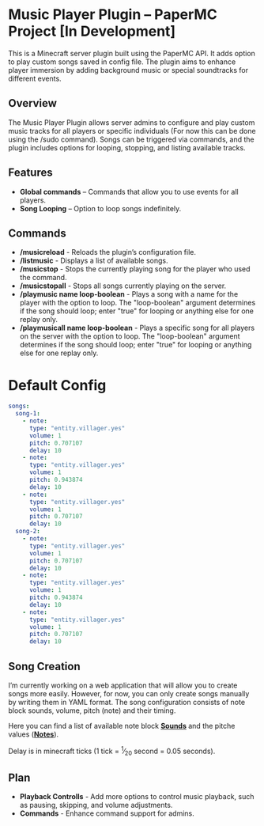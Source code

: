 # Music Player Plugin – PaperMC Project [In Development]

This is a Minecraft server plugin built using the PaperMC API. It adds option to play custom songs saved in config file. The plugin aims to enhance player immersion by adding background music or special soundtracks for different events.

## Overview

The Music Player Plugin allows server admins to configure and play custom music tracks for all players or specific individuals (For now this can be done using the /sudo command). Songs can be triggered via commands, and the plugin includes options for looping, stopping, and listing available tracks.

## Features

- **Global commands** – Commands that allow you to use events for all players.
- **Song Looping** – Option to loop songs indefinitely.

## Commands

- **/musicreload** - Reloads the plugin’s configuration file.
- **/listmusic** - Displays a list of available songs.
- **/musicstop** - Stops the currently playing song for the player who used the command.
- **/musicstopall** - Stops all songs currently playing on the server.
- **/playmusic name loop-boolean** - Plays a song with a name for the player with the option to loop. The "loop-boolean" argument determines if the song should loop; enter "true" for looping or anything else for one replay only.
- **/playmusicall name loop-boolean** - Plays a specific song for all players on the server with the option to loop. The "loop-boolean" argument determines if the song should loop; enter "true" for looping or anything else for one replay only.

# Default Config
```yaml
songs:
  song-1:
    - note:
      type: "entity.villager.yes"
      volume: 1
      pitch: 0.707107
      delay: 10
    - note:
      type: "entity.villager.yes"
      volume: 1
      pitch: 0.943874
      delay: 10
    - note:
      type: "entity.villager.yes"
      volume: 1
      pitch: 0.707107
      delay: 10
  song-2:
    - note:
      type: "entity.villager.yes"
      volume: 1
      pitch: 0.707107
      delay: 10
    - note:
      type: "entity.villager.yes"
      volume: 1
      pitch: 0.943874
      delay: 10
    - note:
      type: "entity.villager.yes"
      volume: 1
      pitch: 0.707107
      delay: 10
```

## Song Creation

I’m currently working on a web application that will allow you to create songs more easily. However, for now, you can only create songs manually by writing them in YAML format. The song configuration consists of note block sounds, volume, pitch (note) and their timing. 

Here you can find a list of available note block [**Sounds**](https://misode.github.io/sounds/) and the pitche values ([**Notes**](https://minecraft.fandom.com/wiki/Note_Block)).

Delay is in minecraft ticks (1 tick = <sup>1</sup>&frasl;<sub>20</sub> second = 0.05 seconds).

## Plan

- **Playback Controlls** - Add more options to control music playback, such as pausing, skipping, and volume adjustments.
- **Commands** - Enhance command support for admins.
